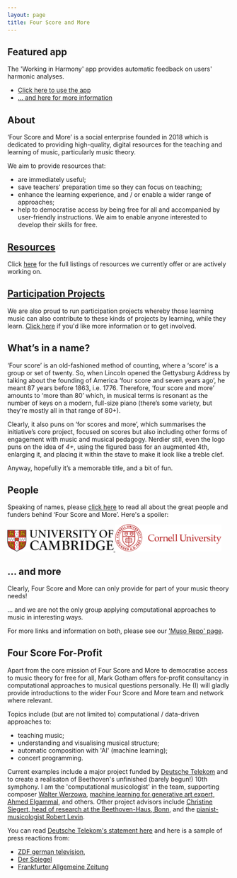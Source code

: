 ```yaml
---
layout: page
title: Four Score and More
---
```


## Featured app

The 'Working in Harmony' app provides automatic feedback on users' harmonic analyses.
- [Click here to use the app](/apps/working-in-harmony/)
- [... and here for more information](/working-in-harmony)

## About

‘Four Score and More’ is a social enterprise founded in 2018 which is dedicated to providing high-quality, digital resources for the teaching and learning of music, particularly music theory.

We aim to provide resources that:
- are immediately useful;
- save teachers' preparation time so they can focus on teaching;
- enhance the learning experience, and / or enable a wider range of approaches;
- help to democratise access by being free for all and accompanied by user-friendly instructions. We aim to enable anyone interested to develop their skills for free.

## [Resources](/resources)

Click [here](/resources) for the full listings of resources we currently offer or are actively working on.

## [Participation Projects](/participation)

We are also proud to run participation projects whereby those learning music can also contribute to these kinds of projects by learning, while they learn. [Click here](/participation) if you'd like more information or to get involved.

## What’s in a name?

‘Four score’ is an old-fashioned method of counting, where a ‘score’ is a group or set of twenty. So, when Lincoln opened the Gettysburg Address by talking about the founding of America ‘four score and seven years ago’, he meant 87 years before 1863, i.e. 1776. Therefore, ‘four score and more’ amounts to ‘more than 80’ which, in musical terms is resonant as the number of keys on a modern, full-size piano (there’s some variety, but they’re mostly all in that range of 80+).

Clearly, it also puns on ‘for scores and more’, which summarises the initiative’s core project, focused on scores but also including other forms of engagement with music and musical pedagogy. Nerdier still, even the logo puns on the idea of _4+_, using the figured bass for an augmented 4th, enlarging it, and placing it within the stave to make it look like a treble clef.

Anyway, hopefully it’s a memorable title, and a bit of fun.

## People

Speaking of names, please [click here](/people) to read all about the great people and funders behind ‘Four Score and More’. Here's a spoiler:

<div class="image-collection">
  <a href="https://www.cctl.cam.ac.uk/support-and-training/funding/teaching-and-learning-innovation-fund">
    <img src="/images/Cambridge.jpg" alt="Cambridge logo" width="240">
  </a>
  <a href="http://music.cornell.edu/">
    <img src="/images/Cornell.svg" alt="Cornell logo" width="240">
  </a>
</div>

## … and more

Clearly, Four Score and More can only provide for part of your music theory needs!

... and we are not the only group applying computational approaches to music in interesting ways.

For more links and information on both, please see our ['Muso Repo' page](/musoRepo).

## Four Score For-Profit

Apart from the core mission of Four Score and More to democratise access to music theory for free for all, Mark Gotham offers for-profit consultancy in computational approaches to musical questions personally.
He (I) will gladly provide introductions to the wider Four Score and More team and network where relevant.

Topics include (but are not limited to) computational / data-driven approaches to:
- teaching music;
- understanding and visualising musical structure;
- automatic composition with 'AI' (machine learning);
- concert programming.

Current examples include a major project funded by [Deutsche Telekom](https://www.telekom.com/en) and to create a realisaton of Beethoven's unfinished (barely begun!) 10th symphony.
I am the 'computational musicologist' in the team, supporting composer [Walter Werzowa](https://en.wikipedia.org/wiki/Walter_Werzowa), [machine learning for generative art expert, Ahmed Elgammal](https://aiartists.org/ahmed-elgammal), and others.
Other project advisors include [Christine Siegert, head of research at the Beethoven-Haus, Bonn](https://www.beethoven.de/en/person/view/5706275094528000/Christine-Siegert), and the [pianist-musicologist Robert Levin](https://en.wikipedia.org/wiki/Robert_Levin_(musicologist)).

You can read [Deutsche Telekom's statement here](https://www.telekom.com/en/media/media-information/archive/deutsche-telekom-celebrates-250-years-beethoven-with-superstars-robbie-williams-and-lang-lang-587922) and here is a sample of press reactions from:
- [ZDF german television](https://www.zdf.de/nachrichten/heute/kuenstliche-intelligenz-komponiert-beethovens-zehnte-sinfonie-zu-ende-100.html),
- [Der Spiegel](https://www.spiegel.de/kultur/musik/ludwig-van-beethoven-kuenstliche-intelligenz-soll-unvollendete-vollenden-a-1300216.html#js-article-comments-box-pager)
- [Frankfurter Allgemeine Zeitung](https://www.faz.net/aktuell/wirtschaft/kuenstliche-intelligenz/beethovens-unvollendete-wird-vollendet-16523814.html)
